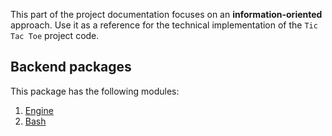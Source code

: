 This part of the project documentation focuses on
an **information-oriented** approach. Use it as a
reference for the technical implementation of the
`Tic Tac Toe` project code.

## Backend packages

This package has the following modules:

1. [Engine](backend/module-engine.md)
2. [Bash](backend/module-bash.md)


